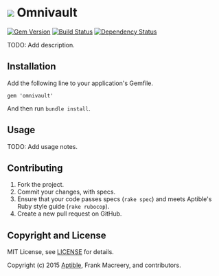 # ![](https://raw.github.com/aptible/straptible/master/lib/straptible/rails/templates/public.api/icon-60px.png) Omnivault

[![Gem Version](https://badge.fury.io/rb/omnivault.png)](https://rubygems.org/gems/omnivault)
[![Build Status](https://travis-ci.org/aptible/omnivault.png?branch=master)](https://travis-ci.org/aptible/omnivault)
[![Dependency Status](https://gemnasium.com/aptible/omnivault.png)](https://gemnasium.com/aptible/omnivault)

TODO: Add description.

## Installation

Add the following line to your application's Gemfile.

    gem 'omnivault'

And then run `bundle install`.

## Usage

TODO: Add usage notes.

## Contributing

1. Fork the project.
1. Commit your changes, with specs.
1. Ensure that your code passes specs (`rake spec`) and meets Aptible's Ruby style guide (`rake rubocop`).
1. Create a new pull request on GitHub.

## Copyright and License

MIT License, see [LICENSE](LICENSE.md) for details.

Copyright (c) 2015 [Aptible](https://www.aptible.com), Frank Macreery, and contributors.
